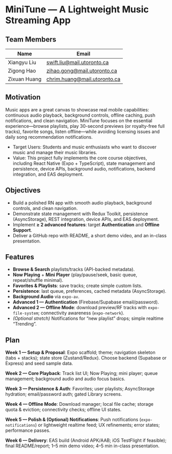 # MiniTune — A Lightweight Music Streaming App

## Team Members
| Name           | Email                        |
|----------------|------------------------------|
| Xiangyu Liu    | swift.liu@mail.utoronto.ca   |
| Zigong Hao     | zihao.gong@mail.utoronto.ca  |
| Zixuan Huang   | chrim.huang@mail.utoronto.ca |

## Motivation
Music apps are a great canvas to showcase real mobile capabilities: continuous audio playback, background controls, offline caching, push notifications, and clean navigation. MiniTune focuses on the essential experience—browse playlists, play 30-second previews (or royalty-free full tracks), favorite songs, listen offline—while avoiding licensing issues and daily song recommendation notifications.
- Target Users: Students and music enthusiasts who want to discover music and manage their music libraries.
- Value: This project fully implements the core course objectives, including React Native (Expo + TypeScript), state management and persistence, device APIs, background audio, notifications, backend integration, and EAS deployment.
## Objectives
- Build a polished RN app with smooth audio playback, background controls, and clean navigation.
- Demonstrate state management with Redux Toolkit, persistence (AsyncStorage), REST integration, device APIs, and EAS deployment.
- Implement **≥ 2 advanced features**: target **Authentication** and **Offline Support**.
- Deliver a GitHub repo with README, a short demo video, and an in-class presentation.

## Features
- **Browse & Search** playlists/tracks (API-backed metadata).
- **Now Playing** + **Mini Player** (play/pause/seek, basic queue, repeat/shuffle minimal).
- **Favorites & Playlists**: save tracks; create simple custom lists.
- **Persistence**: last queue, preferences, cached metadata (AsyncStorage).
- **Background Audio** via `expo-av`.
- **Advanced 1 — Authentication** (Firebase/Supabase email/password).
- **Advanced 2 — Offline Mode**: download preview/RF tracks with `expo-file-system`; connectivity awareness (`expo-network`).
- *(Optional stretch)* Notifications for “new playlist” drops; simple realtime “Trending”.

## Plan
**Week 1 — Setup & Proposal**: Expo scaffold; theme; navigation skeleton (tabs + stacks); state store (Zustand/Redux). Choose backend (Supabase or Express) and seed sample data.

**Week 2 — Core Playback**: Track list UI; Now Playing; mini player; queue management; background audio and audio focus basics.

**Week 3 — Persistence & Auth**: Favorites; user playlists; AsyncStorage hydration; email/password auth; gated Library screens.

**Week 4 — Offline Mode**: Download manager; local file cache; storage quota & eviction; connectivity checks; offline UI states.

**Week 5 — Polish & (Optional) Notifications**: Push notifications (`expo-notifications`) or lightweight realtime feed; UX refinements; error states; performance passes.

**Week 6 — Delivery**: EAS build (Android APK/AAB; iOS TestFlight if feasible); final README/report; 1–5 min demo video; 4–5 min in-class presentation.
